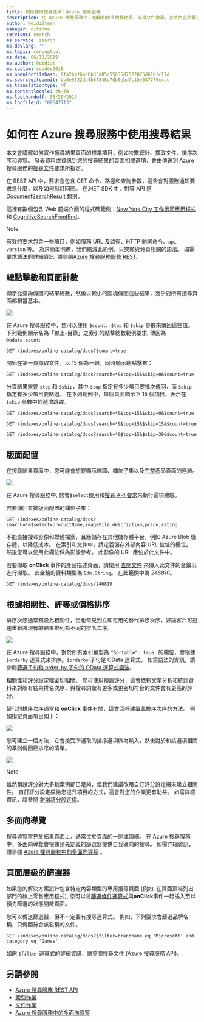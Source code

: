 ```yaml
---
title: 如何使用搜尋結果：Azure 搜尋服務
description: 在 Azure 搜尋服務中，組織和排序搜尋結果、取得文件數量，並將內容瀏覽功能新增至搜尋結果之中。
author: HeidiSteen
manager: nitinme
services: search
ms.service: search
ms.devlang: ''
ms.topic: conceptual
ms.date: 06/13/2019
ms.author: heidist
ms.custom: seodec2018
ms.openlocfilehash: 9fa2baf64dbb35d85c55635d7522075d61bfc17d
ms.sourcegitcommit: bb8e9f22db4b6f848c7db0ebdfc10e547779cccc
ms.translationtype: MT
ms.contentlocale: zh-TW
ms.lasthandoff: 08/20/2019
ms.locfileid: "69647713"
---
```

# <a name="how-to-work-with-search-results-in-azure-search"></a>如何在 Azure 搜尋服務中使用搜尋結果
本文會講解如何實作搜尋結果頁面的標準項目，例如次數總計、擷取文件、排序次序和導覽。 發表資料或資訊到您的搜尋結果的頁面相關選項，會由傳送到 Azure 搜尋服務的[搜尋文件](https://docs.microsoft.com/rest/api/searchservice/Search-Documents)要求所指定。 

在 REST API 中，要求會包含 GET 命令、路徑和查詢參數，這些會對服務通知要求是什麼，以及如何制訂回應。 在.NET SDK 中，對等 API 是 [DocumentSearchResult 類別](https://docs.microsoft.com/dotnet/api/microsoft.azure.search.models.documentsearchresult-1)。

這裡有數個包含 Web 前端介面的程式碼範例：[New York City 工作示範應用程式](https://azjobsdemo.azurewebsites.net/)和 [CognitiveSearchFrontEnd](https://github.com/LuisCabrer/CognitiveSearchFrontEnd)。

> [!NOTE]
> 有效的要求包含一些項目，例如服務 URL 及路徑、HTTP 動詞命令、`api-version` 等。 為求簡單明瞭，我們縮減此範例，只突顯與分頁相關的語法。 如需要求語法的詳細資訊, 請參閱[Azure 搜尋服務服務 REST](https://docs.microsoft.com/rest/api/searchservice)。
>

## <a name="total-hits-and-page-counts"></a>總點擊數和頁面計數

顯示從查詢傳回的結果總數，然後以較小的區塊傳回這些結果，幾乎對所有搜尋頁面都相當基本。

![][1]

在 Azure 搜尋服務中，您可以使用 `$count`、`$top` 和 `$skip` 參數來傳回這些值。 下列範例顯示名為「線上-目錄」之索引的點擊總數範例要求, 傳回為`@odata.count`:

    GET /indexes/online-catalog/docs?$count=true

開始在第一頁擷取文件，以 15 個為一組，同時顯示總點擊數：

    GET /indexes/online-catalog/docs?search=*&$top=15&$skip=0&$count=true

分頁結果需要 `$top` 和 `$skip`，其中 `$top` 指定有多少項目要批次傳回，而 `$skip` 指定有多少項目要略過。 在下列範例中，每個頁面顯示下 15 個項目，表示在 `$skip` 參數中的遞增跳躍。

    GET /indexes/online-catalog/docs?search=*&$top=15&$skip=0&$count=true

    GET /indexes/online-catalog/docs?search=*&$top=15&$skip=15&$count=true

    GET /indexes/online-catalog/docs?search=*&$top=15&$skip=30&$count=true

## <a name="layout"></a>版面配置

在搜尋結果頁面中，您可能會想要顯示縮圖、欄位子集以及完整產品頁面的連結。

 ![][2]

在 Azure 搜尋服務中, 您會`$select`使用和[搜尋 API 要求](https://docs.microsoft.com/rest/api/searchservice/search-documents)來執行這項體驗。

若要傳回並排版面配置的欄位子集：

    GET /indexes/online-catalog/docs?search=*&$select=productName,imageFile,description,price,rating

不能直接搜尋影像和媒體檔案，且應儲存在其他儲存體平台，例如 Azure Blob 儲存體，以降低成本。 在索引和文件中，請定義儲存外部內容 URL 位址的欄位。 然後您可以使用此欄位做為影像參考。 此影像的 URL 應位於此文件中。

若要擷取 **onClick** 事件的產品描述頁面，請使用 [查閱文件](https://docs.microsoft.com/rest/api/searchservice/Lookup-Document) 來傳入此文件的金鑰以進行擷取。 此金鑰的資料類型為 `Edm.String`。 在此範例中為 *246810*。

    GET /indexes/online-catalog/docs/246810

## <a name="sort-by-relevance-rating-or-price"></a>根據相關性、評等或價格排序

排序次序通常預設為相關性，但也常見到立即可用的替代排序次序，好讓客戶可迅速重新將現有的結果排列為不同的排名次序。

 ![][3]

在 Azure 搜尋服務中，對於所有索引編製為 `"Sortable": true.` 的欄位，會根據 `$orderby` 運算式來排序。`$orderby` 子句是 OData 運算式。 如需語法的資訊，請參閱[篩選子句和 order-by 子句的 OData 運算式語法](query-odata-filter-orderby-syntax.md)。

相關性和評分設定檔密切相關。 您可使用預設評分，這會依賴文字分析和統計資料來對所有結果排名次序，與搜尋詞彙有更多或更密切符合的文件會有更高的評分。

替代的排序次序通常和 **onClick** 事件有關，這會回呼建置此排序次序的方法。 例如指定頁面項目如下：

 ![][4]

您可建立一個方法，它會接受所選取的排序選項做為輸入，然後對於和該選項相關的準則傳回已排序的清單。

 ![][5]

> [!NOTE]
> 雖然預設評分對大多數案例都已足夠，但我們建議改用自訂評分設定檔來建立相關性。 自訂評分設定檔給您提升項目的方式，這會對您的企業更有助益。 如需詳細資訊，請參閱 [新增評分設定檔](index-add-scoring-profiles.md)。
>

## <a name="faceted-navigation"></a>多面向導覽

搜尋導覽常見於結果頁面上，通常位於頁面的一側或頂端。 在 Azure 搜尋服務中，多面向導覽會根據預先定義的篩選器提供自我導向的搜尋。 如需詳細資訊，請參閱 [Azure 搜尋服務中的多面向導覽](search-faceted-navigation.md) 。

## <a name="filters-at-the-page-level"></a>頁面層級的篩選器

如果您的解決方案設計包含特定內容類型的專用搜尋頁面 (例如, 在頁面頂端列出部門的線上零售應用程式), 您可以將[篩選條件運算式](search-filters.md)與**onClick**事件一起插入至以預先篩選的狀態開啟頁面。

您可以傳送篩選器，但不一定要有搜尋運算式。 例如，下列要求會篩選品牌名稱，只傳回符合該名稱的文件。

    GET /indexes/online-catalog/docs?$filter=brandname eq 'Microsoft' and category eq 'Games'

如需 `$filter` 運算式的詳細資訊，請參閱[搜尋文件 (Azure 搜尋服務 API)](https://docs.microsoft.com/rest/api/searchservice/Search-Documents)。

## <a name="see-also"></a>另請參閱

- [Azure 搜尋服務 REST API](https://docs.microsoft.com/rest/api/searchservice)
- [索引作業](https://docs.microsoft.com/rest/api/searchservice/Index-operations)
- [文件作業](https://docs.microsoft.com/rest/api/searchservice/Document-operations)
- [Azure 搜尋服務中的多面向導覽](search-faceted-navigation.md)

<!--Image references-->
[1]: ./media/search-pagination-page-layout/Pages-1-Viewing1ofNResults.PNG
[2]: ./media/search-pagination-page-layout/Pages-2-Tiled.PNG
[3]: ./media/search-pagination-page-layout/Pages-3-SortBy.png
[4]: ./media/search-pagination-page-layout/Pages-4-SortbyRelevance.png
[5]: ./media/search-pagination-page-layout/Pages-5-BuildSort.png
